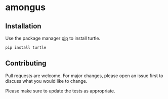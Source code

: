 # amongus
## Installation

Use the package manager [pip](https://pip.pypa.io/en/stable/) to install turtle.

```bash
pip install turtle
```

## Contributing
Pull requests are welcome. For major changes, please open an issue first to discuss what you would like to change.

Please make sure to update the tests as appropriate.


